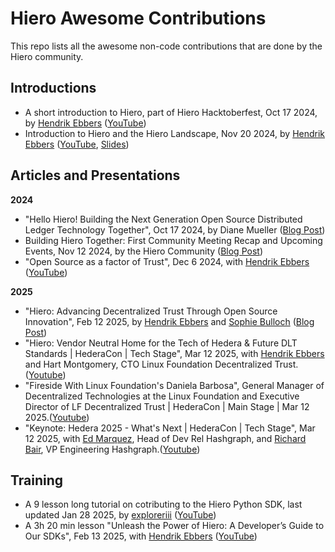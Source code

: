 # Hiero Awesome Contributions

This repo lists all the awesome non-code contributions that are done by the Hiero community.

## **Introductions**
- A short introduction to Hiero, part of Hiero Hacktoberfest, Oct 17 2024, by [Hendrik Ebbers](https://github.com/hendrikebbers) ([YouTube](https://www.youtube.com/watch?v=GdmDkBMJFps))
- Introduction to Hiero and the Hiero Landscape, Nov 20 2024, by [Hendrik Ebbers](https://github.com/hendrikebbers) ([YouTube](https://www.youtube.com/watch?v=Qc2LGtZwZ24), [Slides](https://speakerdeck.com/hendrikebbers/introduction-to-hiero))

## **Articles and Presentations**
**2024**
- "Hello Hiero! Building the Next Generation Open Source Distributed Ledger Technology Together", Oct 17 2024, by Diane Mueller ([Blog Post](https://www.lfdecentralizedtrust.org/blog/hello-hiero-building-the-next-generation-open-source-distributed-ledger-technology-together))
- Building Hiero Together: First Community Meeting Recap and Upcoming Events, Nov 12 2024, by the Hiero Community ([Blog Post](https://www.lfdecentralizedtrust.org/blog/building-hiero-together-first-community-meeting-recap-and-upcoming-events))
- "Open Source as a factor of Trust", Dec 6 2024, with [Hendrik Ebbers](https://github.com/hendrikebbers) ([YouTube](https://www.youtube.com/watch?v=6jNb3W7ugI8))

**2025**
- "Hiero: Advancing Decentralized Trust Through Open Source Innovation", Feb 12 2025, by [Hendrik Ebbers](https://github.com/hendrikebbers) and [Sophie Bulloch]((https://github.com/exploreriii)) ([Blog Post](https://www.lfdecentralizedtrust.org/blog/hiero-advancing-decentralized-trust-through-open-source-innovation))
- "Hiero: Vendor Neutral Home for the Tech of Hedera & Future DLT Standards | HederaCon | Tech Stage", Mar 12 2025, with [Hendrik Ebbers](https://github.com/hendrikebbers) and Hart Montgomery, CTO Linux Foundation Decentralized Trust.([Youtube](https://www.youtube.com/watch?v=9bRTnNIwHiA))
- "Fireside With Linux Foundation's Daniela Barbosa", General Manager of Decentralized Technologies at the Linux Foundation and Executive Director of LF Decentralized Trust | HederaCon | Main Stage | Mar 12 2025.([Youtube](https://www.youtube.com/watch?v=csM2GBGeHK8))
- "Keynote: Hedera 2025 - What's Next | HederaCon | Tech Stage", Mar 12 2025, with [Ed Marquez](https://github.com/ed-marquez), Head of Dev Rel Hashgraph, and [Richard Bair](https://github.com/rbair23), VP Engineering Hashgraph.([Youtube](https://www.youtube.com/watch?v=6xdJ_CLf0d0))

## **Training**
- A 9 lesson long tutorial on cotributing to the Hiero Python SDK, last updated Jan 28 2025, by [exploreriii](https://github.com/exploreriii) ([YouTube](https://www.youtube.com/playlist?list=PL6uVtTx-oqY8V-HBfenONJrsA0Z8xJymX))
- A 3h 20 min lesson "Unleash the Power of Hiero: A Developer’s Guide to Our SDKs", Feb 13 2025, with  [Hendrik Ebbers](https://github.com/hendrikebbers) ([YouTube](https://www.youtube.com/watch?v=eNDNY3hLksg))
